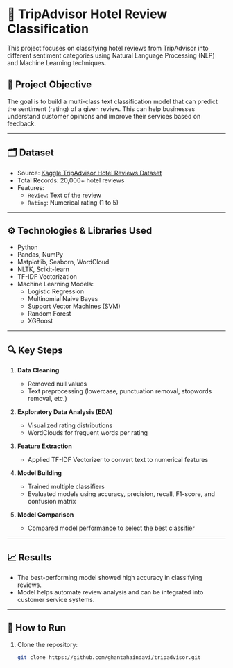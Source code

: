 # 🧠 TripAdvisor Hotel Review Classification

This project focuses on classifying hotel reviews from TripAdvisor into different sentiment categories using Natural Language Processing (NLP) and Machine Learning techniques.

## 📌 Project Objective

The goal is to build a multi-class text classification model that can predict the sentiment (rating) of a given review. This can help businesses understand customer opinions and improve their services based on feedback.

---

## 🗂️ Dataset

- Source: [Kaggle TripAdvisor Hotel Reviews Dataset](https://www.kaggle.com/datasets/andrewmvd/trip-advisor-hotel-reviews)
- Total Records: 20,000+ hotel reviews
- Features:
  - `Review`: Text of the review
  - `Rating`: Numerical rating (1 to 5)

---

## ⚙️ Technologies & Libraries Used

- Python
- Pandas, NumPy
- Matplotlib, Seaborn, WordCloud
- NLTK, Scikit-learn
- TF-IDF Vectorization
- Machine Learning Models:
  - Logistic Regression
  - Multinomial Naive Bayes
  - Support Vector Machines (SVM)
  - Random Forest
  - XGBoost

---

## 🔍 Key Steps

1. **Data Cleaning**
   - Removed null values
   - Text preprocessing (lowercase, punctuation removal, stopwords removal, etc.)

2. **Exploratory Data Analysis (EDA)**
   - Visualized rating distributions
   - WordClouds for frequent words per rating

3. **Feature Extraction**
   - Applied TF-IDF Vectorizer to convert text to numerical features

4. **Model Building**
   - Trained multiple classifiers
   - Evaluated models using accuracy, precision, recall, F1-score, and confusion matrix

5. **Model Comparison**
   - Compared model performance to select the best classifier

---

## 📈 Results

- The best-performing model showed high accuracy in classifying reviews.
- Model helps automate review analysis and can be integrated into customer service systems.

---

## 📎 How to Run

1. Clone the repository:
   ```bash
   git clone https://github.com/ghantahaindavi/tripadvisor.git
